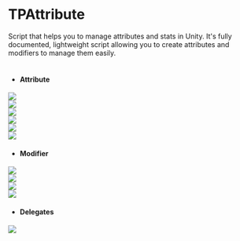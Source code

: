 # TPAttribute
Script that helps you to manage attributes and stats in Unity.
It's fully documented, lightweight script allowing you to create attributes and modifiers to manage them easily.
<br>
<br>
* #### Attribute
<img src = https://d3higte790sj35.cloudfront.net/images/gx/jh/85570aec3752158bb90c49fd2d822199.png> </img>
<br>
<img src = https://d3higte790sj35.cloudfront.net/images/dz/vx/9bdeeeeb48542489318a9f75d0eb222d.png> </img>
<br>
<img src = https://d3higte790sj35.cloudfront.net/images/aj/zc/8927a482a769f4f5cc129a75fec70742.png> </img>
<br>
<img src = https://d3higte790sj35.cloudfront.net/images/ep/yf/212cd01cc4c97a5dc7cd6818c6455ebc.png> </img>
<br>
<img src = https://d3higte790sj35.cloudfront.net/images/ml/ix/03a361ea716236aceb6d0192f540b60f.png> </img>
<br>
<img src = https://d3higte790sj35.cloudfront.net/images/wq/tl/57dd68119dc463fa443bf7a778175a22.png> </img>

* #### Modifier
<img src = https://d3higte790sj35.cloudfront.net/images/sz/ex/b77fc3aa57a04eb89e0bfc398a14dc13.png> </img>
<br>
<img src = https://d3higte790sj35.cloudfront.net/images/xa/rh/59fbe4e605c6b5dc12d8fcc472a1349a.png> </img>
<br>
<img src = https://d3higte790sj35.cloudfront.net/images/fx/wy/413f49264e18307cd863f130064f3caa.png> </img>
<br>
<img src = https://d3higte790sj35.cloudfront.net/images/rw/tj/d9315afa9ff301c223f6a3f2c187a1a3.png> </img>
<br>

* #### Delegates
<img src = https://d3higte790sj35.cloudfront.net/images/mq/hd/aa67818e034b02091bc76b8e69fb3fd1.png> </img>
<br>
